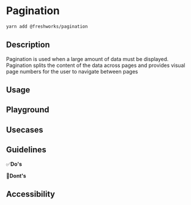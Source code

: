 # Pagination

```sh
yarn add @freshworks/pagination
```

## Description

Pagination is used when a large amount of data must be displayed. Pagination splits the content of the data across pages and provides visual page numbers for the user to navigate between pages


## Usage


## Playground


## Usecases


## Guidelines

✅**Do's**


🚫**Dont's**


## Accessibility

